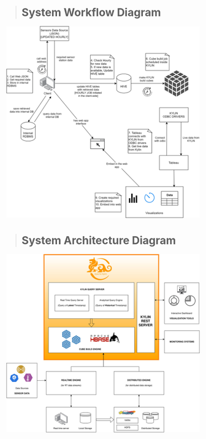 ># System Workflow Diagram

![alt](./image/Application%20Processing%20Diagram.png)

># System Architecture Diagram

![alt](./image/system%20architecture%20diagram.jpg)
